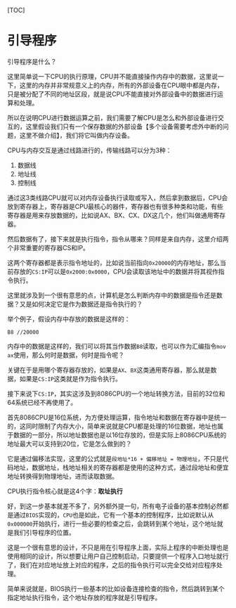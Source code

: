 [TOC]

# 引导程序
引导程序是什么？

这里简单说一下CPU的执行原理，CPU并不能直接操作内存中的数据，这里说一下，这里的内存并非常规意义上的内存，所有的外部设备在CPU眼中都是内存，只是被分配了不同的地址区段，就是说CPU不能直接对外部设备中的数据进行运算和处理。

所以在说明CPU进行数据运算之前，我们需要了解CPU是怎么和外部设备进行交互的，这里假设我们只有一个保存数据的外部设备【多个设备需要考虑外中断的问题，这里不做介绍】，我们将它叫做内存设备。

CPU与内存交互是通过线路进行的，传输线路可以分为3种：
1. 数据线
2. 地址线
3. 控制线

通过这3类线路CPU就可以对内存设备执行读取或写入，然后拿到数据后，CPU会放到寄存器上，寄存器是CPU最核心的器件，寄存器也有很多种类和功能，有些寄存器是用来存放数据的，比如说AX、BX、CX、DX这几个，他们叫做通用寄存器。

然后数据有了，接下来就是执行指令，指令从哪来？同样是来自内存，这里介绍两个非常重要的寄存器CS和IP。

这两个寄存器都是表示指令地址的，比如说当前指向`0x20000`的内存地址，那么当前存放的`CS:IP`可以是`0x2000:0x0000`，CPU会读取该地址中的数据并将其视作指令执行。

这里就涉及到一个很有意思的点，计算机是怎么判断内存中的数据是指令还是数据？又是如何决定它是作为数据还是指令执行的？

举个例子，假设内存中存放的数据是这样的：
```
B8 //20000
```
内存中的数据是这样的，我们可以将其当作数据`B8`读取，也可以作为汇编指令`mov ax`使用，那么何时是数据，何时是指令呢？

关键在于是用哪个寄存器存放的，如果是`AX`、`BX`这类通用寄存器，那么就是数据，如果是`CS:IP`这类就是作为指令执行。

接下来说下`CS:IP`，其实这涉及到8086CPU的一个地址转换方法，目前的32位和64系统已经不再使用了。

首先8086CPU是16位系统，为方便处理运算，指令地址和数据在寄存器中是统一的，这同时限制了内存大小，简单来说就是CPU都是处理的16位数据，地址也属于数据的一部分，所以地址数据也是以16位存放的，但是实际上8086CPU系统的地址最大可以支持到20位，它是怎么做到的？

它是通过偏移法实现，这里的公式就是`段地址*16 + 偏移地址 = 物理地址`，不只是代码地址，数据地址，栈地址相关的寄存器都是使用的这种方式，通过段地址和便宜地址转换得到物理地址，进而读取数据。

CPU执行指令核心就是这4个字：**取址执行**

好，到这一步基本就差不多了，另外额外提一句，所有电子设备的基本控制必然都是通过`BIOS`实现的，`CPU`也是如此，它有一个基本的控制程序，比如说默认从`0x000000`开始执行，进行一些必要的检查之后，会跳转到某个地址，这个地址就是我们引导程序的位置。

这是一个很有意思的设计，不只是用在引导程序上面，实际上程序的中断处理也是使用相同的设计，所以想要让用户自己控制启动，只要提供一个程序入口地址就行了，我们在对应地址放上对应的程序，之后的指令执行可以完全交给对应程序处理。

简单来说就是，BIOS执行一些基本的比如设备连接检查的指令，然后跳转到某个指定地址执行指令，这个地址存放的程序就是引导程序。